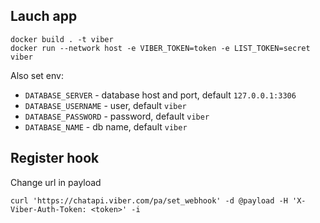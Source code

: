 ## Lauch app

```
docker build . -t viber
docker run --network host -e VIBER_TOKEN=token -e LIST_TOKEN=secret viber
```

Also set env:
* `DATABASE_SERVER` - database host and port, default `127.0.0.1:3306`
* `DATABASE_USERNAME` - user, default `viber`
* `DATABASE_PASSWORD` - password, default `viber`
* `DATABASE_NAME` - db name, default `viber`
## Register hook

Change url in payload
```
curl 'https://chatapi.viber.com/pa/set_webhook' -d @payload -H 'X-Viber-Auth-Token: <token>' -i
```